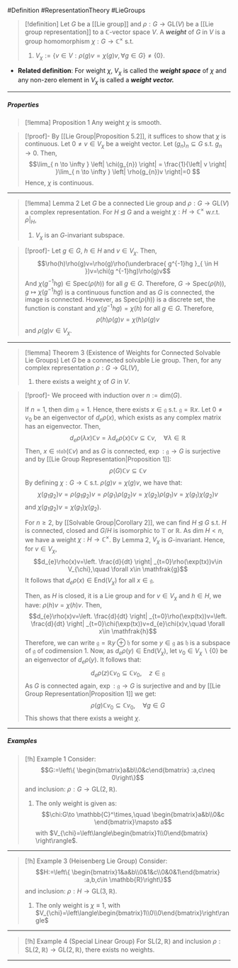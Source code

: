 #Definition #RepresentationTheory #LieGroups 

> [!definition]
> Let $G$ be a [[Lie group]] and $\rho:G\to \text{GL}(V)$ be a [[Lie group representation]] to a $\mathbb{C}$-vector space $V$. A ***weight*** of $G$ in $V$ is a group homomorphism $\chi:G\to \mathbb{C}^\times$ s.t. 
> 1. $V_{\chi}:=\{ v\in V:\rho(g)v=\chi(g)v,\forall g\in G \}\neq \{ 0 \}$.

- **Related definition**: For weight $\chi$, $V_{\chi}$ is called the ***weight space*** of $\chi$ and any non-zero element in $V_{\chi}$ is called a ***weight vector.***
---
##### Properties
> [!lemma] Proposition 1
> Any weight $\chi$ is smooth.

> [!proof]-
> By [[Lie Group|Proposition 5.2]], it suffices to show that $\chi$ is continuous. Let $0\neq v\in V_{\chi}$ be a weight vector. Let $(g_{n})_{n}\subseteq G$ s.t. $g_{n}\to 0$. Then, $$\lim_{ n \to \infty } \left| \chi(g_{n}) \right| = \frac{1}{\left| v \right| }\lim_{ n \to \infty } \left| \rho(g_{n})v \right|=0 $$Hence, $\chi$ is continuous. 
---
> [!lemma] Lemma 2
> Let $G$ be a connected Lie group and $\rho:G\to \text{GL}(V)$ a complex representation. For $H\unlhd G$ and a weight $\chi:H\to \mathbb{C}^\times$ w.r.t. $\rho|_{H}$, 
> 1. $V_{\chi}$ is an $G$-invariant subspace.

> [!proof]-
> Let $g\in G$, $h\in H$ and $v\in V_{\chi}$. Then,$$\rho(h)\rho(g)v=\rho(g)\rho(\underbrace{ g^{-1}hg }_{ \in H })v=\chi(g ^{-1}hg)\rho(g)v$$And $\chi(g^{-1}hg)\in \text{Spec}(\rho(h))$ for all $g\in G$. Therefore, $G\to \text{Spec}(\rho(h)),g\mapsto \chi(g ^{-1}hg)$ is a continuous function and as $G$ is connected, the image is connected. However, as $\text{Spec}(\rho(h))$ is a discrete set, the function is constant and $\chi(g^{-1}hg)=\chi(h)$ for all $g\in G$. Therefore, $$\rho(h)\rho(g)v=\chi(h)\rho(g)v$$and $\rho(g)v\in V_{\chi}$.
---
> [!lemma] Theorem 3 (Existence of Weights for Connected Solvable Lie Groups)
> Let $G$ be a connected solvable Lie group. Then, for any complex representation $\rho:G\to \text{GL}(V)$, 
> 1. there exists a weight $\chi$ of $G$ in $V$.

> [!proof]-
> We proceed with induction over $n:=\text{dim}(G)$. 
> 
> If $n=1$, then $\text{dim }\mathfrak{g}=1$. Hence, there exists $x\in \mathfrak{g}$ s.t. $\mathfrak{g}=\mathbb{R}x$. Let $0\neq v_{0}$ be an eigenvector of $d_{e}\rho(x)$, which exists as any complex matrix has an eigenvector. Then, $$d_{e}\rho(\lambda x)\mathbb{C}v=\lambda d_{e}\rho(x)\mathbb{C}v\subseteq \mathbb{C}v,\quad \forall\lambda\in \mathbb{R}$$Then, $x\in \mathfrak{stab}(\mathbb{C}v)$ and as  $G$ is connected, $\exp:\mathfrak{g}\to G$ is surjective and by [[Lie Group Representation|Proposition 1]]:$$\rho(G)\mathbb{C}v\subseteq \mathbb{C}v$$ By defining $\chi:G\to \mathbb{C}$ s.t. $\rho(g)v=\chi(g)v$, we have that: $$\chi(g_{1}g_{2})v=\rho(g_{1}g_{2})v=\rho(g_{1})\rho(g_{2})v=\chi(g_{2})\rho(g_{1})v=\chi(g_{1})\chi(g_{2})v$$and $\chi(g_{1}g_{2})v=\chi(g_{1})\chi(g_{2})$. 
> 
> For $n\geq 2$, by [[Solvable Group|Corollary 2]], we can find $H\unlhd G$ s.t. $H$ is connected, closed and $G / H$ is isomorphic to $\mathbb{T}$ or $\mathbb{R}$. As $\text{dim }H<n$, we have a weight $\chi:H\to \mathbb{C}^\times$. By Lemma 2, $V_{\chi}$ is $G$-invariant. Hence, for $v\in V_{\chi}$,$$d_{e}\rho(x)v=\left. \frac{d}{dt} \right| _{t=0}\rho(\exp(tx))v\in V_{\chi},\quad \forall x\in \mathfrak{g}$$It follows that $d_{e}\rho(x)\in \mathfrak{\text{End}}(V_{\chi})$ for all $x\in \mathfrak{g}$. 
> 
> Then, as $H$ is closed, it is a Lie group and for $v\in V_{\chi}$ and $h\in H$, we have: $\rho(h)v=\chi(h)v$. Then, $$d_{e}\rho(x)v=\left. \frac{d}{dt} \right| _{t=0}\rho(\exp(tx))v=\left. \frac{d}{dt} \right| _{t=0}\chi(\exp(tx))v=d_{e}\chi(x)v,\quad \forall x\in \mathfrak{h}$$Therefore, we can write $\mathfrak{g}=\mathbb{R}y\oplus \mathfrak{h}$ for some $y\in \mathfrak{g}$ as $\mathfrak{h}$ is a subspace of $\mathfrak{g}$ of codimension 1. Now, as $d_{e}\rho(y)\in \text{End}(V_{\chi})$, let $v_{0}\in V_{\chi} \backslash\{ 0 \}$ be an eigenvector of $d_{e}\rho(y)$. It follows that: $$d_{e}\rho(z)\mathbb{C}v_{0}\subseteq \mathbb{C}v_{0},\quad z\in \mathfrak{g}$$As $G$ is connected again, $\exp:\mathfrak{g}\to G$ is surjective and and by [[Lie Group Representation|Proposition 1]] we get: $$\rho(g)\mathbb{C}v_{0}\subseteq \mathbb{C}v_{0},\quad \forall g\in G$$This shows that there exists a weight $\chi$.
---
##### Examples


> [!h] Example 1
> Consider: $$G:=\left\{ \begin{bmatrix}a&b\\0&c\end{bmatrix} :a,c\neq 0\right\}$$
> and inclusion: $\rho:G\to \text{GL}(2,\mathbb{R})$. 
> 1. The only weight is given as: $$\chi:G\to \mathbb{C}^\times,\quad \begin{bmatrix}a&b\\0&c \end{bmatrix}\mapsto a$$with $V_{\chi}=\left\langle\begin{bmatrix}1\\0\end{bmatrix} \right\rangle$.
---
> [!h] Example 3 (Heisenberg Lie Group)
> Consider: $$H:=\left\{ \begin{bmatrix}1&a&b\\0&1&c\\0&0&1\end{bmatrix} :a,b,c\in \mathbb{R}\right\}$$
> and inclusion: $\rho:H\to \text{GL}(3,\mathbb{R})$. 
> 1.  The only weight is $\chi \equiv 1$, with $V_{\chi}=\left\langle\begin{bmatrix}1\\0\\0\end{bmatrix}\right\rangle$
---
> [!h] Example 4 (Special Linear Group)
> For $\text{SL}(2,\mathbb{R})$ and inclusion $\rho:\text{SL}(2,\mathbb{R})\to \text{GL}(2,\mathbb{R})$, there exists no weights.
---
